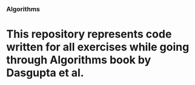 ### Algorithms

# This repository represents code written for all exercises while going through Algorithms book by Dasgupta et al.